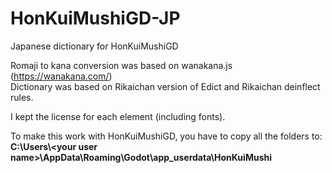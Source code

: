 # HonKuiMushiGD-JP
Japanese dictionary for HonKuiMushiGD

Romaji to kana conversion was based on wanakana.js (https://wanakana.com/)<br/>
Dictionary was based on Rikaichan version of Edict and Rikaichan deinflect rules.

I kept the license for each element (including fonts).

To make this work with HonKuiMushiGD, you have to copy all the folders to:<br/>
<b>C:\Users\\&lt;your user name&gt;\AppData\Roaming\Godot\app_userdata\HonKuiMushi</b>
